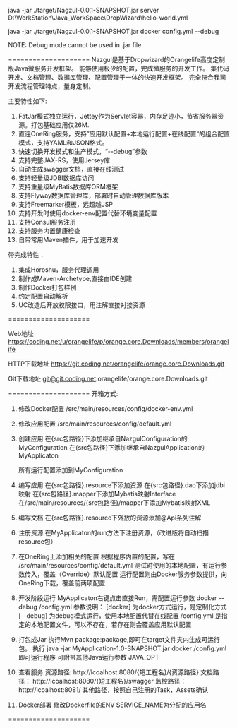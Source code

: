 java -jar ./target/Nagzul-0.0.1-SNAPSHOT.jar server D:\WorkStation\Java_WorkSpace\DropWizard\hello-world.yml

java -jar ./target/Nagzul-0.0.1-SNAPSHOT.jar docker config.yml --debug

NOTE: Debug mode cannot be used in .jar file.



====================
Nazgul是基于Dropwizard的Orangelife高度定制版Java微服务开发框架。
能够使用极少的配置，完成微服务的开发工作。
集代码开发、文档管理、数据库管理、配置管理于一体的快速开发框架。
完全符合我司开发流程管理特点，量身定制。

主要特性如下:
  1. FatJar模式独立运行，Jettey作为Servlet容器，内存足迹小，节省服务器资源。打包基础应用仅26M.
  1. 直连OneRing服务，支持”应用默认配置+本地运行配置+在线配置“的组合配置模式，支持YAML和JSON格式。
  1. 快速切换开发模式和生产模式，“--debug”参数
  1. 支持完整JAX-RS，使用Jersey库
  1. 自动生成swagger文档，直接在线测试
  1. 支持轻量级JDBI数据库访问
  1. 支持重量级MyBatis数据库ORM框架
  1. 支持Flyway数据库管理库，部署时自动管理数据库版本
  1. 支持Freemarker模板，远超越JSP
  1. 支持开发时使用docker-env配置代替环境变量配置
  1. 支持Consul服务注册
  1. 支持服务内置健康检查
  1. 自带常用Maven插件，用于加速开发

带完成特性：
  1. 集成Horoshu，服务代理调用
  1. 制作成Maven-Archetype,直接由IDE创建
  1. 制作Docker打包样例
  1. 约定配置自动解析
  1. UC改造后开放权限接口，用注解直接对接资源

====================

Web地址
https://coding.net/u/orangelife/p/orange.core.Downloads/members/orangelife

HTTP下载地址
https://git.coding.net/orangelife/orange.core.Downloads.git

Git下载地址
git@git.coding.net:orangelife/orange.core.Downloads.git

====================
开箱方式:

1. 修改Docker配置
   /src/main/resources/config/docker-env.yml

2. 修改应用配置
   /src/main/resources/config/default.yml

2. 创建应用 
   在{src包路径}下添加继承自NazgulConfiguration的MyConfiguration
   在{src包路径}下添加继承自NazgulApplication的MyApplicaton<MyConfiguration>
   
   所有运行配置添加到MyConfiguration

3. 编写应用
   在{src包路径}.resource下添加资源
   在{src包路径}.dao下添加jdbi映射
   在{src包路径}.mapper下添加Mybatis映射Interface
   在/src/main/resources/{src包路径}/mapper下添加Mybatis映射XML
  
4. 编写文档
   在{src包路径}.resource下外放的资源添加@Api系列注解

5. 注册资源
   在MyApplicaton的run方法下注册资源，（改进版将自动扫描resource包）

6. 在OneRing上添加相关的配置
    根据程序内置的配置，写在 /src/main/resources/config/default.yml
    测试时使用的本地配置，有运行参数传入，覆盖（Override）默认配置
    运行配置则由Docker服务参数提供，向OneRing下载，覆盖前两项配置

7. 开发阶段运行
   MyApplicaton右键点击直接Run，需配置运行参数 docker --debug /config.yml
  参数说明： 
  [docker] 为docker方式运行，是定制化方式
  [--debug] 为debug模式运行，使用本地配置代替在线配置
  /config.yml 是指定的本地配置文件，可以不存在，若存在则会覆盖应用默认配置

8. 打包成Jar
   执行Mvn package:package,即可在target文件夹内生成可运行包。
   执行 java -jar MyApplication-1.0-SNAPSHOT.jar  docker /config.yml 即可运行程序
   可附带其他Java运行参数 JAVA_OPT

9. 查看服务
    资源路径:
    http://lcoalhost:8080/{短工程名}/{资源路径}
    文档路径：
    http://lcoalhost:8080/{短工程名}/swagger
    监控路径：
    http://lcoalhost:8081/
    其他路径，按照自己注册的Task，Assets确认

10. Docker部署
   修改Dockerfile的ENV SERVICE_NAME为分配的应用名

====================
